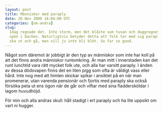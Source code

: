 ```yaml
---
layout: post
title: Människor med paraply
date: 26 Nov 2009 18:04:00 UTC
categories: [om-andra]
slug:
  Idag regnade det. Inte storm, men det blåste som tusan och duggregnet stod som
  spön i backen. Naturligtvis betyder detta att folk tar med sig paraply när de
  ska ut och gå, man vill ju inte bli blöt. So far so good.
---
```


Något som däremot är jobbigt är den typ av människor som inte har koll på att det finns andra människor runtomkring. Är man mitt i innerstaden kan det runt lunchtid vara rätt mycket folk ute, och alla har varsitt paraply. I änden av dessa dödsvapen finns det en liten pigg som ofta är väldigt vass eller hård. Inte nog med att himlen skickar spikar i ansiktet på en när man promenerar, utan varenda pensionär och fjortis med paraply ska också försöka peta ut ens ögon när de går och viftar med sina fladdersköldar i lagom huvudhöjd.

För min och alla andras skull: håll stadigt i ert paraply och ha lite uppsikt om vart ni hugger.